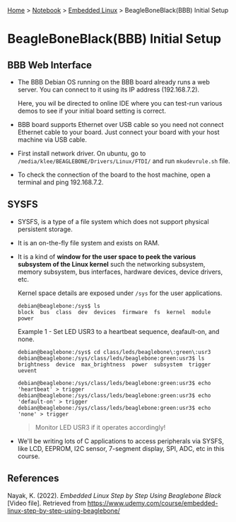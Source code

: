 <a href="../../">Home</a> > <a href="../notebook">Notebook</a> > <a href="./">Embedded Linux</a> > BeagleBoneBlack(BBB) Initial Setup

# BeagleBoneBlack(BBB) Initial Setup



## BBB Web Interface

* The BBB Debian OS running on the BBB board already runs a web server. You can connect to it using its IP address (192.168.7.2). 

  Here, you wil be directed to online IDE where you can test-run various demos to see if your initial board setting is correct.

* BBB board supports Ethernet over USB cable so you need not connect Ethernet cable to your board. Just connect your board with your host machine via USB cable.

* First install network driver. On ubuntu, go to `/media/klee/BEAGLEBONE/Drivers/Linux/FTDI/` and run `mkudevrule.sh` file.
* To check the connection of the board to the host machine, open a terminal and ping 192.168.7.2.



## SYSFS

* SYSFS, is a type of a file system which does not support physical persistent storage. 

* It is an on-the-fly file system and exists on RAM.

* It is a kind of **window for the user space to peek the various subsystem of the Linux kernel** such the networking subsystem, memory subsystem, bus interfaces, hardware devices, device drivers, etc.

  Kernel space details are exposed under `/sys` for the user applications.

  ```plain
  debian@beaglebone:/sys$ ls
  block  bus  class  dev  devices  firmware  fs  kernel  module  power
  ```

  Example 1 - Set LED USR3 to a heartbeat sequence, deafault-on, and none.

  ```plain
  debian@beaglebone:/sys$ cd class/leds/beaglebone\:green\:usr3
  debian@beaglebone:/sys/class/leds/beaglebone:green:usr3$ ls
  brightness  device  max_brightness  power  subsystem  trigger  uevent
  
  debian@beaglebone:/sys/class/leds/beaglebone:green:usr3$ echo 'heartbeat' > trigger
  debian@beaglebone:/sys/class/leds/beaglebone:green:usr3$ echo 'default-on' > trigger
  debian@beaglebone:/sys/class/leds/beaglebone:green:usr3$ echo 'none' > trigger
  ```

  > Monitor LED USR3 if it operates accordingly!

* We'll be writing lots of C applications to access peripherals via SYSFS, like LCD, EEPROM, I2C sensor, 7-segment display, SPI, ADC, etc in this course.





## References

Nayak, K. (2022). *Embedded Linux Step by Step Using Beaglebone Black* [Video file]. Retrieved from https://www.udemy.com/course/embedded-linux-step-by-step-using-beaglebone/